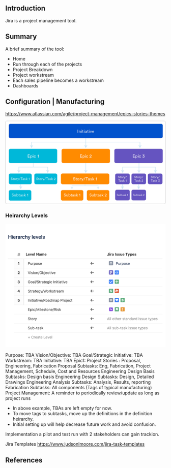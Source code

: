 ## Introduction

Jira is a project management tool.

## Summary


A brief summary of the tool:
- Home
- Run through each of the projects
- Project Breakdown
- Project workstream
- Each sales pipeline becomes a workstream
- Dashboards

## Configuration | Manufacturing

https://www.atlassian.com/agile/project-management/epics-stories-themes

![epic-stories-themes](https://github.com/vamseeachanta/energy/blob/master/pm/jira_epics-vs-stories-agile-development.png)

### Heirarchy Levels

![heirarchy levels](https://github.com/vamseeachanta/energy/blob/master/pm/jira_Tracking%20Hierarchy.png)

Purpose: TBA
Vision/Objective: TBA
Goal/Strategic Initiative: TBA
Workstream: TBA
Initiative: TBA
Epic1: Project
Stories : Proposal, Engineering, Fabrication
Proposal Subtasks: Eng, Fabrication, Project Management, Schedule, Cost and Resources
Engineering Design Basis Subtasks: Design basis
Engineering Design Subtasks: Design, Detailed Drawings
Engineering Analysis Subtasks: Analysis, Results, reporting
Fabrication Subtasks: All components (Tags of typical manufacturing)
Project Management: A reminder to periodically review/update as long as project runs

- In above example, TBAs are left empty for now. 
- To move tags to subtasks, move up the definitions in the definition heirarchy. 
- Initial setting up will help decrease future work and avoid confusion.

Implementation a pilot and test run with 2 stakeholders can gain trackion. 

Jira Templates
https://www.judsonlmoore.com/jira-task-templates

## References

